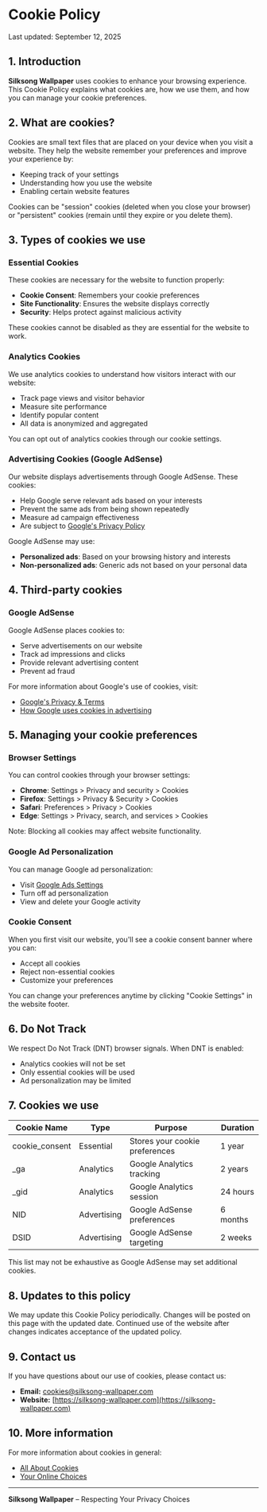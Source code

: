 # Cookie Policy

Last updated: September 12, 2025

## 1. Introduction

**Silksong Wallpaper** uses cookies to enhance your browsing experience. This Cookie Policy explains what cookies are, how we use them, and how you can manage your cookie preferences.

## 2. What are cookies?

Cookies are small text files that are placed on your device when you visit a website. They help the website remember your preferences and improve your experience by:

- Keeping track of your settings
- Understanding how you use the website
- Enabling certain website features

Cookies can be "session" cookies (deleted when you close your browser) or "persistent" cookies (remain until they expire or you delete them).

## 3. Types of cookies we use

### Essential Cookies

These cookies are necessary for the website to function properly:

- **Cookie Consent**: Remembers your cookie preferences
- **Site Functionality**: Ensures the website displays correctly
- **Security**: Helps protect against malicious activity

These cookies cannot be disabled as they are essential for the website to work.

### Analytics Cookies

We use analytics cookies to understand how visitors interact with our website:

- Track page views and visitor behavior
- Measure site performance
- Identify popular content
- All data is anonymized and aggregated

You can opt out of analytics cookies through our cookie settings.

### Advertising Cookies (Google AdSense)

Our website displays advertisements through Google AdSense. These cookies:

- Help Google serve relevant ads based on your interests
- Prevent the same ads from being shown repeatedly
- Measure ad campaign effectiveness
- Are subject to [Google's Privacy Policy](https://policies.google.com/privacy)

Google AdSense may use:
- **Personalized ads**: Based on your browsing history and interests
- **Non-personalized ads**: Generic ads not based on your personal data

## 4. Third-party cookies

### Google AdSense

Google AdSense places cookies to:
- Serve advertisements on our website
- Track ad impressions and clicks
- Provide relevant advertising content
- Prevent ad fraud

For more information about Google's use of cookies, visit:
- [Google's Privacy & Terms](https://policies.google.com/technologies/cookies)
- [How Google uses cookies in advertising](https://policies.google.com/technologies/ads)

## 5. Managing your cookie preferences

### Browser Settings

You can control cookies through your browser settings:

- **Chrome**: Settings > Privacy and security > Cookies
- **Firefox**: Settings > Privacy & Security > Cookies
- **Safari**: Preferences > Privacy > Cookies
- **Edge**: Settings > Privacy, search, and services > Cookies

Note: Blocking all cookies may affect website functionality.

### Google Ad Personalization

You can manage Google ad personalization:
- Visit [Google Ads Settings](https://www.google.com/settings/ads)
- Turn off ad personalization
- View and delete your Google activity

### Cookie Consent

When you first visit our website, you'll see a cookie consent banner where you can:
- Accept all cookies
- Reject non-essential cookies
- Customize your preferences

You can change your preferences anytime by clicking "Cookie Settings" in the website footer.

## 6. Do Not Track

We respect Do Not Track (DNT) browser signals. When DNT is enabled:
- Analytics cookies will not be set
- Only essential cookies will be used
- Ad personalization may be limited

## 7. Cookies we use

| Cookie Name | Type | Purpose | Duration |
|------------|------|---------|----------|
| cookie_consent | Essential | Stores your cookie preferences | 1 year |
| _ga | Analytics | Google Analytics tracking | 2 years |
| _gid | Analytics | Google Analytics session | 24 hours |
| NID | Advertising | Google AdSense preferences | 6 months |
| DSID | Advertising | Google AdSense targeting | 2 weeks |

This list may not be exhaustive as Google AdSense may set additional cookies.

## 8. Updates to this policy

We may update this Cookie Policy periodically. Changes will be posted on this page with the updated date. Continued use of the website after changes indicates acceptance of the updated policy.

## 9. Contact us

If you have questions about our use of cookies, please contact us:

- **Email:** [cookies@silksong-wallpaper.com](mailto:cookies@silksong-wallpaper.com)
- **Website:** [https://silksong-wallpaper.com](https://silksong-wallpaper.com)

## 10. More information

For more information about cookies in general:
- [All About Cookies](https://www.allaboutcookies.org/)
- [Your Online Choices](https://www.youronlinechoices.com/)

---

**Silksong Wallpaper** – Respecting Your Privacy Choices